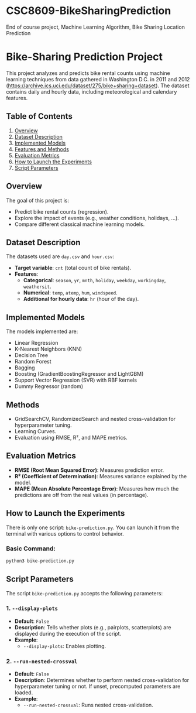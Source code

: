 # CSC8609-BikeSharingPrediction

End of course project, Machine Learning Algorithm, Bike Sharing Location Prediction

# Bike-Sharing Prediction Project

This project analyzes and predicts bike rental counts using machine learning techniques from data gathered in Washington D.C. in 2011 and 2012 (https://archive.ics.uci.edu/dataset/275/bike+sharing+dataset). 
The dataset contains daily and hourly data, including meteorological and calendary features.

## Table of Contents

1. [Overview](#overview)
2. [Dataset Description](#dataset-description)
3. [Implemented Models](#implemented-models)
4. [Features and Methods](#features-and-methods)
5. [Evaluation Metrics](#evaluation-metrics)
6. [How to Launch the Experiments](#how-to-launch-the-experiments)
7. [Script Parameters](#script-parameters)

## Overview

The goal of this project is:

- Predict bike rental counts (regression).
- Explore the impact of events (e.g., weather conditions, holidays, ...).
- Compare different classical machine learning models.

## Dataset Description

The datasets used are `day.csv` and `hour.csv`:

- **Target variable**: `cnt` (total count of bike rentals).
- **Features**:
  - **Categorical**: `season`, `yr`, `mnth`, `holiday`, `weekday`, `workingday`, `weathersit`.
  - **Numerical**: `temp`, `atemp`, `hum`, `windspeed`.
  - **Additional for hourly data**: `hr` (hour of the day).

## Implemented Models

The models implemented are:

- Linear Regression
- K-Nearest Neighbors (KNN)
- Decision Tree
- Random Forest
- Bagging
- Boosting (GradientBoostingRegressor and LightGBM)
- Support Vector Regression (SVR) with RBF kernels
- Dummy Regressor (random)

## Methods

- GridSearchCV, RandomizedSearch and nested cross-validation for hyperparameter tuning.
- Learning Curves.
- Evaluation using RMSE, R², and MAPE metrics.

## Evaluation Metrics

- **RMSE (Root Mean Squared Error)**: Measures prediction error.
- **R² (Coefficient of Determination)**: Measures variance explained by the model.
- **MAPE (Mean Absolute Percentage Error)**: Measures how much the predictions are off from the real values (in percentage).

## How to Launch the Experiments

There is only one script: `bike-prediction.py`. You can launch it from the terminal with various options to control behavior.

### Basic Command:

```bash
python3 bike-prediction.py
```

## Script Parameters

The script `bike-prediction.py` accepts the following parameters:

### 1. `--display-plots`

- **Default**: `False`
- **Description**: Tells whether plots (e.g., pairplots, scatterplots) are displayed during the execution of the script.
- **Example**:
  - `--display-plots`: Enables plotting.

### 2. `--run-nested-crossval`

- **Default**: `False`
- **Description**: Determines whether to perform nested cross-validation for hyperparameter tuning or not. If unset, precomputed parameters are loaded.
- **Example**:
  - `--run-nested-crossval`: Runs nested cross-validation.
